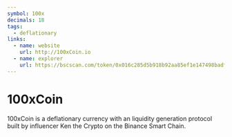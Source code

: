 ```yaml
---
symbol: 100x
decimals: 18
tags:
  - deflationary
links:
  - name: website
    url: http://100xCoin.io
  - name: explorer
    url: https://bscscan.com/token/0x016c285d5b918b92aa85ef1e147498badfe30d69
---
```


# 100xCoin

100xCoin is a deflationary currency with an liquidity generation protocol built by influencer Ken the Crypto on the Binance Smart Chain.

